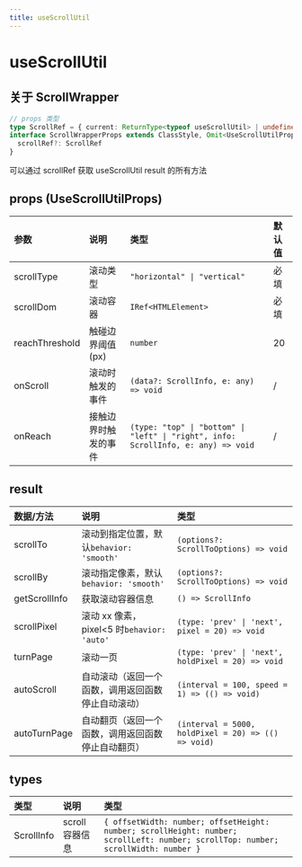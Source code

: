 ```yaml
---
title: useScrollUtil
---
```


# useScrollUtil

<code src="./demos/api.tsx"></code>

<code src="./demos/reach.tsx"></code>

<code src="./demos/scrollWrapper.tsx"></code>

## 关于 ScrollWrapper

```ts
// props 类型
type ScrollRef = { current: ReturnType<typeof useScrollUtil> | undefined }
interface ScrollWrapperProps extends ClassStyle, Omit<UseScrollUtilProps, "scrollDom"> {
  scrollRef?: ScrollRef
}
```

可以通过 scrollRef 获取 useScrollUtil result 的所有方法

## props (UseScrollUtilProps)

| 参数           | 说明                 | 类型                                                                               | 默认值 |
| :------------- | :------------------- | :--------------------------------------------------------------------------------- | :----- |
| scrollType     | 滚动类型             | `"horizontal" \| "vertical"`                                                       | 必填   |
| scrollDom      | 滚动容器             | `IRef<HTMLElement>`                                                                | 必填   |
| reachThreshold | 触碰边界阈值 (px)    | `number`                                                                           | 20     |
| onScroll       | 滚动时触发的事件     | `(data?: ScrollInfo, e: any) => void`                                              | /      |
| onReach        | 接触边界时触发的事件 | `(type: "top" \| "bottom" \| "left" \| "right", info: ScrollInfo, e: any) => void` | /      |

## result

| 数据/方法     | 说明                                               | 类型                                                |
| :------------ | :------------------------------------------------- | :-------------------------------------------------- |
| scrollTo      | 滚动到指定位置，默认`behavior: 'smooth'`           | `(options?: ScrollToOptions) => void`               |
| scrollBy      | 滚动指定像素，默认`behavior: 'smooth'`             | `(options?: ScrollToOptions) => void`               |
| getScrollInfo | 获取滚动容器信息                                   | `() => ScrollInfo`                                  |
| scrollPixel   | 滚动 xx 像素，pixel<5 时`behavior: 'auto'`         | `(type: 'prev' \| 'next', pixel = 20) => void`      |
| turnPage      | 滚动一页                                           | `(type: 'prev' \| 'next', holdPixel = 20) => void`  |
| autoScroll    | 自动滚动（返回一个函数，调用返回函数停止自动滚动） | `(interval = 100, speed = 1) => (() => void)`       |
| autoTurnPage  | 自动翻页（返回一个函数，调用返回函数停止自动翻页） | `(interval = 5000, holdPixel = 20) => (() => void)` |

## types

| 类型       | 说明            | 类型                                                                                                                              |
| :--------- | :-------------- | :-------------------------------------------------------------------------------------------------------------------------------- |
| ScrollInfo | scroll 容器信息 | `{ offsetWidth: number; offsetHeight: number; scrollHeight: number; scrollLeft: number; scrollTop: number; scrollWidth: number }` |
